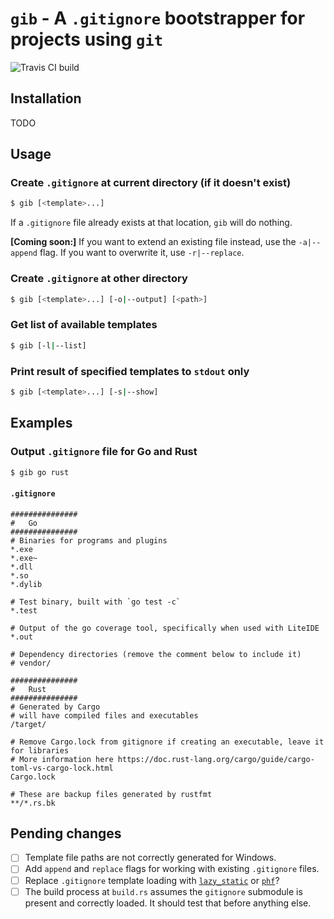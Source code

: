 # `gib` - A `.gitignore` bootstrapper for projects using `git`
![Travis CI build](https://travis-ci.com/DavSanchez/gib.svg?branch=master)

## Installation
TODO

## Usage
### Create `.gitignore` at current directory (if it doesn't exist)
```bash
$ gib [<template>...] 
```

If a `.gitignore` file already exists at that location, `gib` will do nothing.

**\[Coming soon:\]** If you want to extend an existing file instead, use the `-a|--append` flag. If you want to overwrite it, use `-r|--replace`.

### Create `.gitignore` at other directory
```bash
$ gib [<template>...] [-o|--output] [<path>]
```

### Get list of available templates
```bash
$ gib [-l|--list]
```

### Print result of specified templates to `stdout` only
```bash
$ gib [<template>...] [-s|--show]
```

## Examples
### Output `.gitignore` file for Go and Rust
```bash
$ gib go rust
```
#### `.gitignore`
```
###############
#   Go
###############
# Binaries for programs and plugins
*.exe
*.exe~
*.dll
*.so
*.dylib

# Test binary, built with `go test -c`
*.test

# Output of the go coverage tool, specifically when used with LiteIDE
*.out

# Dependency directories (remove the comment below to include it)
# vendor/

###############
#   Rust
###############
# Generated by Cargo
# will have compiled files and executables
/target/

# Remove Cargo.lock from gitignore if creating an executable, leave it for libraries
# More information here https://doc.rust-lang.org/cargo/guide/cargo-toml-vs-cargo-lock.html
Cargo.lock

# These are backup files generated by rustfmt
**/*.rs.bk
```
## Pending changes
- [ ] Template file paths are not correctly generated for Windows.
- [ ] Add `append` and `replace` flags for working with existing `.gitignore` files.
- [ ] Replace `.gitignore` template loading with [`lazy_static`](https://docs.rs/lazy_static/) or [`phf`](https://github.com/sfackler/rust-phf)?
- [ ] The build process at `build.rs` assumes the `gitignore` submodule is present and correctly loaded. It should test that before anything else.